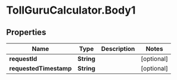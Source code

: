 # TollGuruCalculator.Body1

## Properties
Name | Type | Description | Notes
------------ | ------------- | ------------- | -------------
**requestId** | **String** |  | [optional] 
**requestedTimestamp** | **String** |  | [optional] 
